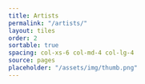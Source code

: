 ```yaml
---
title: Artists
permalink: "/artists/"
layout: tiles
order: 2
sortable: true
spacing: col-xs-6 col-md-4 col-lg-4
source: pages
placeholder: "/assets/img/thumb.png"
---
```


